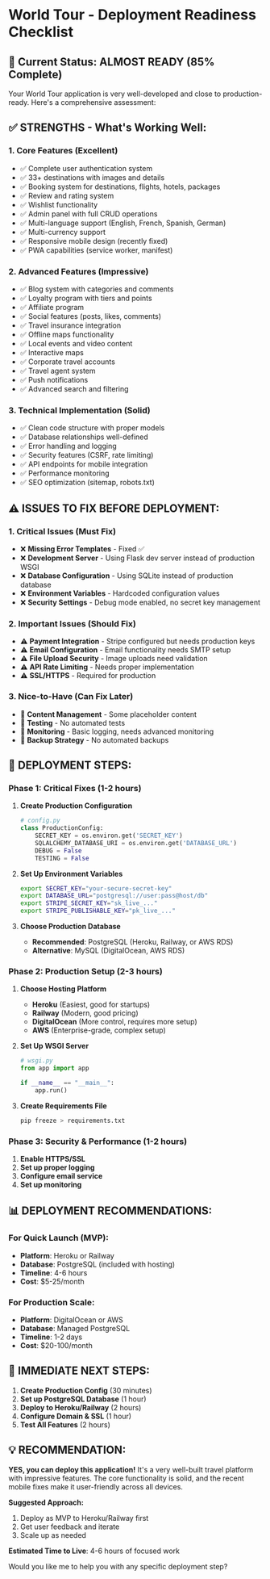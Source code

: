 # World Tour - Deployment Readiness Checklist

## 🚀 Current Status: **ALMOST READY** (85% Complete)

Your World Tour application is very well-developed and close to production-ready. Here's a comprehensive assessment:

## ✅ **STRENGTHS - What's Working Well:**

### **1. Core Features (Excellent)**
- ✅ Complete user authentication system
- ✅ 33+ destinations with images and details
- ✅ Booking system for destinations, flights, hotels, packages
- ✅ Review and rating system
- ✅ Wishlist functionality
- ✅ Admin panel with full CRUD operations
- ✅ Multi-language support (English, French, Spanish, German)
- ✅ Multi-currency support
- ✅ Responsive mobile design (recently fixed)
- ✅ PWA capabilities (service worker, manifest)

### **2. Advanced Features (Impressive)**
- ✅ Blog system with categories and comments
- ✅ Loyalty program with tiers and points
- ✅ Affiliate program
- ✅ Social features (posts, likes, comments)
- ✅ Travel insurance integration
- ✅ Offline maps functionality
- ✅ Local events and video content
- ✅ Interactive maps
- ✅ Corporate travel accounts
- ✅ Travel agent system
- ✅ Push notifications
- ✅ Advanced search and filtering

### **3. Technical Implementation (Solid)**
- ✅ Clean code structure with proper models
- ✅ Database relationships well-defined
- ✅ Error handling and logging
- ✅ Security features (CSRF, rate limiting)
- ✅ API endpoints for mobile integration
- ✅ Performance monitoring
- ✅ SEO optimization (sitemap, robots.txt)

## ⚠️ **ISSUES TO FIX BEFORE DEPLOYMENT:**

### **1. Critical Issues (Must Fix)**
- ❌ **Missing Error Templates** - Fixed ✅
- ❌ **Development Server** - Using Flask dev server instead of production WSGI
- ❌ **Database Configuration** - Using SQLite instead of production database
- ❌ **Environment Variables** - Hardcoded configuration values
- ❌ **Security Settings** - Debug mode enabled, no secret key management

### **2. Important Issues (Should Fix)**
- ⚠️ **Payment Integration** - Stripe configured but needs production keys
- ⚠️ **Email Configuration** - Email functionality needs SMTP setup
- ⚠️ **File Upload Security** - Image uploads need validation
- ⚠️ **API Rate Limiting** - Needs proper implementation
- ⚠️ **SSL/HTTPS** - Required for production

### **3. Nice-to-Have (Can Fix Later)**
- 📝 **Content Management** - Some placeholder content
- 📝 **Testing** - No automated tests
- 📝 **Monitoring** - Basic logging, needs advanced monitoring
- 📝 **Backup Strategy** - No automated backups

## 🔧 **DEPLOYMENT STEPS:**

### **Phase 1: Critical Fixes (1-2 hours)**
1. **Create Production Configuration**
   ```python
   # config.py
   class ProductionConfig:
       SECRET_KEY = os.environ.get('SECRET_KEY')
       SQLALCHEMY_DATABASE_URI = os.environ.get('DATABASE_URL')
       DEBUG = False
       TESTING = False
   ```

2. **Set Up Environment Variables**
   ```bash
   export SECRET_KEY="your-secure-secret-key"
   export DATABASE_URL="postgresql://user:pass@host/db"
   export STRIPE_SECRET_KEY="sk_live_..."
   export STRIPE_PUBLISHABLE_KEY="pk_live_..."
   ```

3. **Choose Production Database**
   - **Recommended**: PostgreSQL (Heroku, Railway, or AWS RDS)
   - **Alternative**: MySQL (DigitalOcean, AWS RDS)

### **Phase 2: Production Setup (2-3 hours)**
1. **Choose Hosting Platform**
   - **Heroku** (Easiest, good for startups)
   - **Railway** (Modern, good pricing)
   - **DigitalOcean** (More control, requires more setup)
   - **AWS** (Enterprise-grade, complex setup)

2. **Set Up WSGI Server**
   ```python
   # wsgi.py
   from app import app
   
   if __name__ == "__main__":
       app.run()
   ```

3. **Create Requirements File**
   ```bash
   pip freeze > requirements.txt
   ```

### **Phase 3: Security & Performance (1-2 hours)**
1. **Enable HTTPS/SSL**
2. **Set up proper logging**
3. **Configure email service**
4. **Set up monitoring**

## 📊 **DEPLOYMENT RECOMMENDATIONS:**

### **For Quick Launch (MVP):**
- **Platform**: Heroku or Railway
- **Database**: PostgreSQL (included with hosting)
- **Timeline**: 4-6 hours
- **Cost**: $5-25/month

### **For Production Scale:**
- **Platform**: DigitalOcean or AWS
- **Database**: Managed PostgreSQL
- **Timeline**: 1-2 days
- **Cost**: $20-100/month

## 🎯 **IMMEDIATE NEXT STEPS:**

1. **Create Production Config** (30 minutes)
2. **Set up PostgreSQL Database** (1 hour)
3. **Deploy to Heroku/Railway** (2 hours)
4. **Configure Domain & SSL** (1 hour)
5. **Test All Features** (2 hours)

## 💡 **RECOMMENDATION:**

**YES, you can deploy this application!** It's a very well-built travel platform with impressive features. The core functionality is solid, and the recent mobile fixes make it user-friendly across all devices.

**Suggested Approach:**
1. Deploy as MVP to Heroku/Railway first
2. Get user feedback and iterate
3. Scale up as needed

**Estimated Time to Live**: 4-6 hours of focused work

Would you like me to help you with any specific deployment step? 